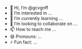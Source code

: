 - 👋 Hi, I’m @gcvgnff
- 👀 I’m interested in ...
- 🌱 I’m currently learning ...
- 💞️ I’m looking to collaborate on ...
- 📫 How to reach me ...
- 😄 Pronouns: ...
- ⚡ Fun fact: ...

<!---
gcvgnff/gcvgnff is a ✨ special ✨ repository because its `README.md` (this file) appears on your GitHub profile.
You can click the Preview link to take a look at your changes.
--->
